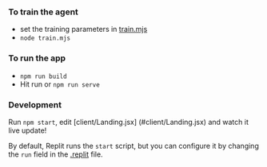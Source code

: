### To train the agent

- set the training parameters in [train.mjs](#AlphaZeroAgent/train.mjs)
- `node train.mjs`

### To run the app

- `npm run build`
- Hit run or `npm run serve`

### Development

Run `npm start`, edit [client/Landing.jsx] (#client/Landing.jsx) and watch it live update!


By default, Replit runs the `start` script, but you can configure it by changing the `run` field in the [.replit](.replit) file.